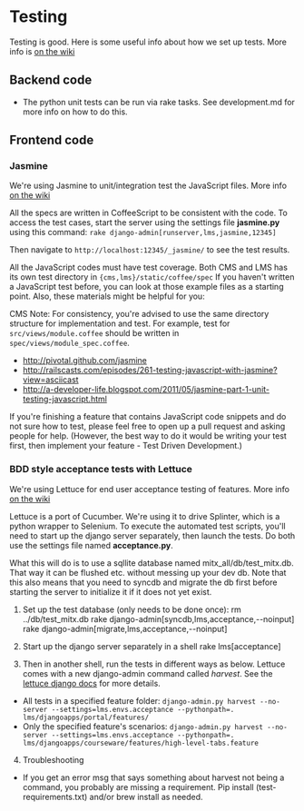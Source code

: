 # Testing

Testing is good.  Here is some useful info about how we set up tests.
More info is [on the wiki](https://edx-wiki.atlassian.net/wiki/display/ENG/Test+Engineering)

## Backend code

- The python unit tests can be run via rake tasks. 
See development.md for more info on how to do this.

## Frontend code

### Jasmine

We're using Jasmine to unit/integration test the JavaScript files. 
More info [on the wiki](https://edx-wiki.atlassian.net/wiki/display/ENG/Jasmine)

All the specs are written in CoffeeScript to be consistent with the code.
To access the test cases, start the server using the settings file **jasmine.py** using this command:
    `rake django-admin[runserver,lms,jasmine,12345]`

Then navigate to `http://localhost:12345/_jasmine/` to see the test results.

All the JavaScript codes must have test coverage. Both CMS and LMS
has its own test directory in `{cms,lms}/static/coffee/spec`  If you haven't
written a JavaScript test before, you can look at those example files as a
starting point. Also, these materials might be helpful for you:

CMS Note: For consistency, you're advised to use the same directory structure
for implementation and test. For example, test for `src/views/module.coffee`
should be written in `spec/views/module_spec.coffee`.

* http://pivotal.github.com/jasmine
* http://railscasts.com/episodes/261-testing-javascript-with-jasmine?view=asciicast
* http://a-developer-life.blogspot.com/2011/05/jasmine-part-1-unit-testing-javascript.html

If you're finishing a feature that contains JavaScript code snippets and do not
sure how to test, please feel free to open up a pull request and asking people
for help. (However, the best way to do it would be writing your test first, then
implement your feature - Test Driven Development.)

### BDD style acceptance tests with Lettuce

We're using Lettuce for end user acceptance testing of features.
More info [on the wiki](https://edx-wiki.atlassian.net/wiki/display/ENG/Lettuce+Acceptance+Testing)

Lettuce is a port of Cucumber. We're using it to drive Splinter, which is a python wrapper to Selenium.
To execute the automated test scripts, you'll need to start up the django server separately, then launch the tests.
Do both use the settings file named **acceptance.py**.

What this will do is to use a sqllite database named mitx_all/db/test_mitx.db. 
That way it can be flushed etc. without messing up your dev db.
Note that this also means that you need to syncdb and migrate the db first before starting the server to initialize it if it does not yet exist.

1. Set up the test database (only needs to be done once):
    rm ../db/test_mitx.db
    rake django-admin[syncdb,lms,acceptance,--noinput]
    rake django-admin[migrate,lms,acceptance,--noinput]

2. Start up the django server separately in a shell
    rake lms[acceptance]

3. Then in another shell, run the tests in different ways as below. Lettuce comes with a new django-admin command called _harvest_. See the [lettuce django docs](http://lettuce.it/recipes/django-lxml.html) for more details.
* All tests in a specified feature folder: `django-admin.py harvest --no-server --settings=lms.envs.acceptance --pythonpath=. lms/djangoapps/portal/features/`
* Only the specified feature's scenarios: `django-admin.py harvest --no-server --settings=lms.envs.acceptance --pythonpath=. lms/djangoapps/courseware/features/high-level-tabs.feature`

4. Troubleshooting
* If you get an error msg that says something about harvest not being a command, you probably are missing a requirement. Pip install (test-requirements.txt) and/or brew install as needed.